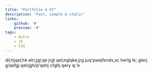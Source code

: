 ```yaml
---
title: "Portfolio & CV"
description: "Fast, simple & static"
links:
    github: '#'
    preview: '#'
tags: 
    - Astro
    - JS
    - CSS
---
```


dil;hjqel;hk elri;jgl;qe jrgl qel;irglqke;jrg juq'pwejfsndv,xc herlg lk; glerj g/asfgj qeirjgh/p'qehj r/lghj qery q;'e
